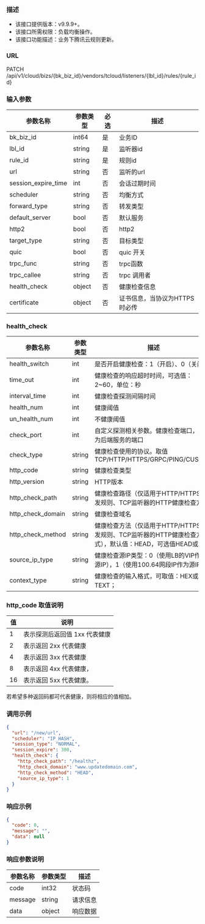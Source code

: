 ### 描述

- 该接口提供版本：v9.9.9+。
- 该接口所需权限：负载均衡操作。
- 该接口功能描述：业务下腾讯云规则更新。

### URL

PATCH /api/v1/cloud/bizs/{bk_biz_id}/vendors/tcloud/listeners/{lbl_id}/rules/{rule_id}

### 输入参数

| 参数名称                | 参数类型   | 必选 | 描述                |
|---------------------|--------|----|-------------------|
| bk_biz_id           | int64  | 是  | 业务ID              |
| lbl_id              | string | 是  | 监听器id             |
| rule_id             | string | 是  | 规则id              |
| url                 | string | 否  | 监听的url            |
| session_expire_time | int    | 否  | 会话过期时间            |
| scheduler           | string | 否  | 均衡方式              |
| forward_type        | string | 否  | 转发类型              |
| default_server      | bool   | 否  | 默认服务              |
| http2               | bool   | 否  | http2             |
| target_type         | string | 否  | 目标类型              |
| quic                | bool   | 否  | quic  开关          |
| trpc_func           | string | 否  | trpc函数            |
| trpc_callee         | string | 否  | trpc 调用者          |
| health_check        | object | 否  | 健康检查信息            |
| certificate         | object | 否  | 证书信息，当协议为HTTPS时必传 |

### health_check

| 参数名称              | 参数类型   | 描述                                                                |
|-------------------|--------|-------------------------------------------------------------------|
| health_switch     | int    | 是否开启健康检查：1（开启）、0（关闭）                                              |
| time_out          | int    | 健康检查的响应超时时间，可选值：2~60，单位：秒                                         |
| interval_time     | int    | 健康检查探测间隔时间                                                        |
| health_num        | int    | 健康阈值                                                              |
| un_health_num     | int    | 不健康阈值                                                             |
| check_port        | int    | 自定义探测相关参数。健康检查端口，默认为后端服务的端口                                       |
| check_type        | string | 健康检查使用的协议。取值 TCP/HTTP/HTTPS/GRPC/PING/CUSTOM                      |
| http_code         | string | 健康检查类型                                                            |
| http_version      | string | HTTP版本                                                            |
| http_check_path   | string | 健康检查路径（仅适用于HTTP/HTTPS转发规则、TCP监听器的HTTP健康检查方式）                      |
| http_check_domain | string | 健康检查域名                                                            |
| http_check_method | string | 健康检查方法（仅适用于HTTP/HTTPS转发规则、TCP监听器的HTTP健康检查方式），默认值：HEAD，可选值HEAD或GET |
| source_ip_type    | string | 健康检查源IP类型：0（使用LB的VIP作为源IP），1（使用100.64网段IP作为源IP）                   |
| context_type      | string | 健康检查的输入格式，可取值：HEX或TEXT；                                           |

### http_code 取值说明

| 值  | 说明                |
|----|-------------------|
| 1  | 表示探测后返回值 1xx 代表健康 |
| 2  | 表示返回 2xx 代表健康     |
| 4  | 表示返回 3xx 代表健康     |
| 8  | 表示返回 4xx 代表健康，    |
| 16 | 表示返回 5xx 代表健康。    |

若希望多种返回码都可代表健康，则将相应的值相加。

### 调用示例

```json
{
  "url": "/new/url",
  "scheduler": "IP_HASH",
  "session_type": "NORMAL",
  "session_expire": 300,
  "health_check": {
    "http_check_path": "/healthz",
    "http_check_domain": "www.updatedomain.com",
    "http_check_method": "HEAD",
    "source_ip_type": 1
  }
}
```

### 响应示例

```json
{
  "code": 0,
  "message": "",
  "data": null
}
```

### 响应参数说明

| 参数名称    | 参数类型   | 描述   |
|---------|--------|------|
| code    | int32  | 状态码  |
| message | string | 请求信息 |
| data    | object | 响应数据 |
